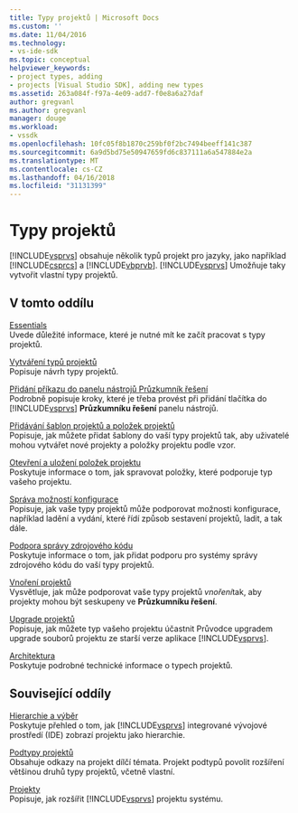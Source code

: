 ```yaml
---
title: Typy projektů | Microsoft Docs
ms.custom: ''
ms.date: 11/04/2016
ms.technology:
- vs-ide-sdk
ms.topic: conceptual
helpviewer_keywords:
- project types, adding
- projects [Visual Studio SDK], adding new types
ms.assetid: 263a084f-f97a-4e09-add7-f0e8a6a27daf
author: gregvanl
ms.author: gregvanl
manager: douge
ms.workload:
- vssdk
ms.openlocfilehash: 10fc05f8b1870c259bf0f2bc7494beeff141c387
ms.sourcegitcommit: 6a9d5bd75e50947659fd6c837111a6a547884e2a
ms.translationtype: MT
ms.contentlocale: cs-CZ
ms.lasthandoff: 04/16/2018
ms.locfileid: "31131399"
---
```

# <a name="project-types"></a>Typy projektů
[!INCLUDE[vsprvs](../../code-quality/includes/vsprvs_md.md)] obsahuje několik typů projekt pro jazyky, jako například [!INCLUDE[csprcs](../../data-tools/includes/csprcs_md.md)] a [!INCLUDE[vbprvb](../../code-quality/includes/vbprvb_md.md)]. [!INCLUDE[vsprvs](../../code-quality/includes/vsprvs_md.md)] Umožňuje taky vytvořit vlastní typy projektů.  
  
## <a name="in-this-section"></a>V tomto oddílu  
 [Essentials](../../extensibility/internals/project-type-essentials.md)  
 Uvede důležité informace, které je nutné mít ke začít pracovat s typy projektů.  
  
 [Vytváření typů projektů](../../extensibility/internals/creating-project-types.md)  
 Popisuje návrh typy projektů.  
  
 [Přidání příkazu do panelu nástrojů Průzkumník řešení](../../extensibility/adding-a-command-to-the-solution-explorer-toolbar.md)  
 Podrobně popisuje kroky, které je třeba provést při přidání tlačítka do [!INCLUDE[vsprvs](../../code-quality/includes/vsprvs_md.md)] **Průzkumníku řešení** panelu nástrojů.  
  
 [Přidávání šablon projektů a položek projektů](../../extensibility/internals/adding-project-and-project-item-templates.md)  
 Popisuje, jak můžete přidat šablony do vaší typy projektů tak, aby uživatelé mohou vytvářet nové projekty a položky projektu podle vzor.  
  
 [Otevření a uložení položek projektu](../../extensibility/internals/opening-and-saving-project-items.md)  
 Poskytuje informace o tom, jak spravovat položky, které podporuje typ vašeho projektu.  
  
 [Správa možností konfigurace](../../extensibility/internals/managing-configuration-options.md)  
 Popisuje, jak vaše typy projektů může podporovat možnosti konfigurace, například ladění a vydání, které řídí způsob sestavení projektů, ladit, a tak dále.  
  
 [Podpora správy zdrojového kódu](../../extensibility/internals/supporting-source-control.md)  
 Poskytuje informace o tom, jak přidat podporu pro systémy správy zdrojového kódu do vaší typy projektů.  
  
 [Vnoření projektů](../../extensibility/internals/nesting-projects.md)  
 Vysvětluje, jak může podporovat vaše typy projektů *vnoření*tak, aby projekty mohou být seskupeny ve **Průzkumníku řešení**.  
  
 [Upgrade projektů](../../extensibility/internals/upgrading-projects.md)  
 Popisuje, jak můžete typ vašeho projektu účastnit Průvodce upgradem upgrade souborů projektu ze starší verze aplikace [!INCLUDE[vsprvs](../../code-quality/includes/vsprvs_md.md)].  
  
 [Architektura](../../extensibility/internals/project-types-architecture.md)  
 Poskytuje podrobné technické informace o typech projektů.  
  
## <a name="related-sections"></a>Související oddíly  
 [Hierarchie a výběr](../../extensibility/internals/hierarchies-and-selection.md)  
 Poskytuje přehled o tom, jak [!INCLUDE[vsprvs](../../code-quality/includes/vsprvs_md.md)] integrované vývojové prostředí (IDE) zobrazí projektu jako hierarchie.  
  
 [Podtypy projektů](../../extensibility/internals/project-subtypes.md)  
 Obsahuje odkazy na projekt dílčí témata. Projekt podtypů povolit rozšíření většinou druhů typy projektů, včetně vlastní.  
  
 [Projekty](../../extensibility/internals/projects.md)  
 Popisuje, jak rozšířit [!INCLUDE[vsprvs](../../code-quality/includes/vsprvs_md.md)] projektu systému.